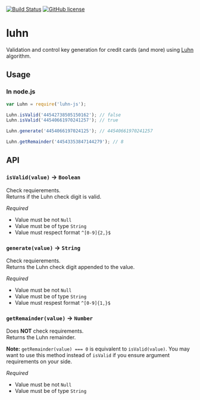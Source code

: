 [![Build Status](https://travis-ci.org/EDumdum/luhn.svg?branch=master)](https://travis-ci.org/EDumdum/luhn)
[![GitHub license](https://img.shields.io/badge/license-MIT-blue.svg)](https://raw.githubusercontent.com/Edumdum/luhn/master/LICENSE)

# luhn 

Validation and control key generation for credit cards (and more) using [Luhn](http://en.wikipedia.org/wiki/Luhn_algorithm) algorithm.

## Usage

### In node.js

```js
var Luhn = require('luhn-js');

Luhn.isValid('44542738505150162'); // false
Luhn.isValid('44540661970241257'); // true

Luhn.generate('4454066197024125'); // 44540661970241257

Luhn.getRemainder('44543353847144279'); // 8
```

## API

### `isValid(value)` -> `Boolean`

Check requierements.  
Returns if the Luhn check digit is valid.

*Required*
- Value must be not `Null`
- Value must be of type `String`
- Value must respect format `^[0-9]{2,}$`

### `generate(value)` -> `String`

Check requierements.  
Returns the Luhn check digit appended to the value.

*Required*
- Value must be not `Null`
- Value must be of type `String`
- Value must respest format `^[0-9]{1,}$`

### `getRemainder(value)` -> `Number`

Does **NOT** check requirements.  
Returns the Luhn remainder.

**Note:** `getRemainder(value) === 0` is equivalent to `isValid(value)`. You may want to use this method instead of `isValid` if you ensure argument requirements on your side.

*Required*
- Value must be not `Null`
- Value must be of type `String`

